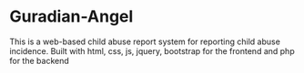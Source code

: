 # Guradian-Angel
This is a web-based child abuse report system for reporting child abuse incidence. Built with html, css, js, jquery, bootstrap for the frontend and php for the backend 
